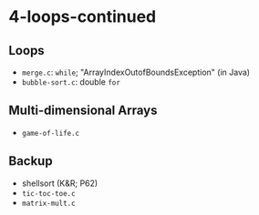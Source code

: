 # 4-loops-continued

## Loops
- `merge.c`: `while`; "ArrayIndexOutofBoundsException" (in Java)
- `bubble-sort.c`: double `for`

## Multi-dimensional Arrays
- `game-of-life.c`

## Backup
- shellsort (K&R; P62)
- `tic-toc-toe.c`
- `matrix-mult.c`